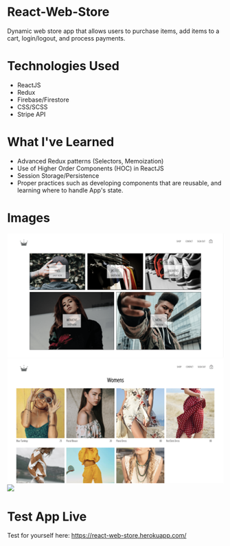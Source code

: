 # React-Web-Store

Dynamic web store app that allows users to purchase items, add items to a cart, login/logout, and process payments.

# Technologies Used

- ReactJS
- Redux
- Firebase/Firestore
- CSS/SCSS
- Stripe API

# What I've Learned

- Advanced Redux patterns (Selectors, Memoization)
- Use of Higher Order Components (HOC) in ReactJS
- Session Storage/Persistence
- Proper practices such as developing components that are reusable, and learning where to handle App's state.

# Images

<img src='Images/main_view.png' heigth='500'>

<img src='Images/womens.png' heigth='500'>

<img src='Images/checkout' heigth='500'>

# Test App Live

Test for yourself here: https://react-web-store.herokuapp.com/
